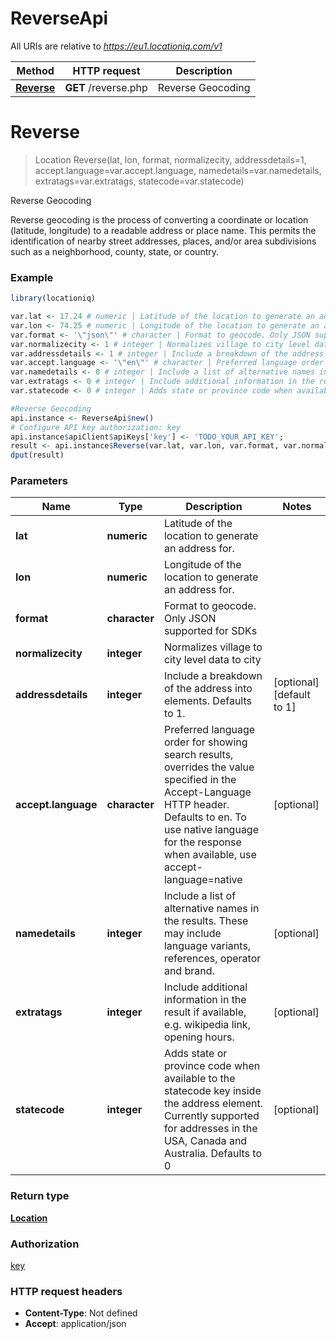 # ReverseApi

All URIs are relative to *https://eu1.locationiq.com/v1*

Method | HTTP request | Description
------------- | ------------- | -------------
[**Reverse**](ReverseApi.md#Reverse) | **GET** /reverse.php | Reverse Geocoding


# **Reverse**
> Location Reverse(lat, lon, format, normalizecity, addressdetails=1, accept.language=var.accept.language, namedetails=var.namedetails, extratags=var.extratags, statecode=var.statecode)

Reverse Geocoding

Reverse geocoding is the process of converting a coordinate or location (latitude, longitude) to a readable address or place name. This permits the identification of nearby street addresses, places, and/or area subdivisions such as a neighborhood, county, state, or country.

### Example
```R
library(locationiq)

var.lat <- 17.24 # numeric | Latitude of the location to generate an address for.
var.lon <- 74.25 # numeric | Longitude of the location to generate an address for.
var.format <- '\"json\"' # character | Format to geocode. Only JSON supported for SDKs
var.normalizecity <- 1 # integer | Normalizes village to city level data to city
var.addressdetails <- 1 # integer | Include a breakdown of the address into elements. Defaults to 1.
var.accept.language <- '\"en\"' # character | Preferred language order for showing search results, overrides the value specified in the Accept-Language HTTP header. Defaults to en. To use native language for the response when available, use accept-language=native
var.namedetails <- 0 # integer | Include a list of alternative names in the results. These may include language variants, references, operator and brand.
var.extratags <- 0 # integer | Include additional information in the result if available, e.g. wikipedia link, opening hours.
var.statecode <- 0 # integer | Adds state or province code when available to the statecode key inside the address element. Currently supported for addresses in the USA, Canada and Australia. Defaults to 0

#Reverse Geocoding
api.instance <- ReverseApi$new()
# Configure API key authorization: key
api.instance$apiClient$apiKeys['key'] <- 'TODO_YOUR_API_KEY';
result <- api.instance$Reverse(var.lat, var.lon, var.format, var.normalizecity, addressdetails=var.addressdetails, accept.language=var.accept.language, namedetails=var.namedetails, extratags=var.extratags, statecode=var.statecode)
dput(result)
```

### Parameters

Name | Type | Description  | Notes
------------- | ------------- | ------------- | -------------
 **lat** | **numeric**| Latitude of the location to generate an address for. | 
 **lon** | **numeric**| Longitude of the location to generate an address for. | 
 **format** | **character**| Format to geocode. Only JSON supported for SDKs | 
 **normalizecity** | **integer**| Normalizes village to city level data to city | 
 **addressdetails** | **integer**| Include a breakdown of the address into elements. Defaults to 1. | [optional] [default to 1]
 **accept.language** | **character**| Preferred language order for showing search results, overrides the value specified in the Accept-Language HTTP header. Defaults to en. To use native language for the response when available, use accept-language&#x3D;native | [optional] 
 **namedetails** | **integer**| Include a list of alternative names in the results. These may include language variants, references, operator and brand. | [optional] 
 **extratags** | **integer**| Include additional information in the result if available, e.g. wikipedia link, opening hours. | [optional] 
 **statecode** | **integer**| Adds state or province code when available to the statecode key inside the address element. Currently supported for addresses in the USA, Canada and Australia. Defaults to 0 | [optional] 

### Return type

[**Location**](location.md)

### Authorization

[key](../README.md#key)

### HTTP request headers

 - **Content-Type**: Not defined
 - **Accept**: application/json



